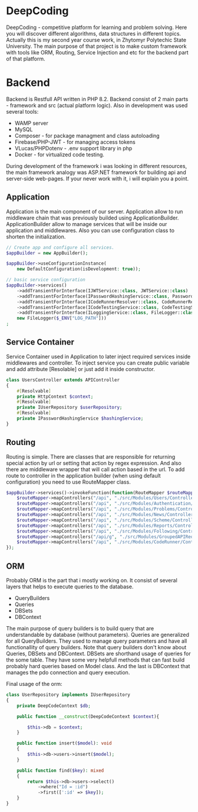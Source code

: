 # DeepCoding 
DeepCoding - competitive platform for learning and problem solving. Here you will discover different algorithms, data structures in different topics.  
Actually this is my second year course work, in Zhytomyr Polytechic State University. The main purpose of that project is to make custom framework with tools like ORM, Routing, Service Injection and etc for the backend part of that platform.

# Backend
Backend is Restfull API written in PHP 8.2. Backend consist of 2 main parts - framework and src (actual platform logic).
Also in development was used several tools:
- WAMP server
- MySQL
- Composer - for package managment and class autoloading
- Firebase/PHP-JWT - for managing access tokens
- VLucas/PHPDotenv - .env support library in php
- Docker - for virtualized code testing.

During development of the framework i was looking in different resources, the main framework analogy was ASP.NET framework for building api and server-side web-pages.
If your never work with it, i will explain you a point.

## Application
Application is the main component of our server. Application allow to run middleware chain that was previously builded using ApplicationBuilder.
ApplicationBuilder allow to manage services that will be inside our application and middlewares. Also you can use configuration class to shorten the initialization.

```php
// Create app and configure all services.
$appBuilder = new AppBuilder();

$appBuilder->useConfigurationInstance(
    new DefaultConfiguration(isDevelopment: true));

// basic service configuration
$appBuilder->services()
    ->addTransientForInterface(IJWTService::class, JWTService::class)
    ->addTransientForInterface(IPasswordHashingService::class, PasswordHashingService::class)
    ->addTransientForInterface(ICodeRunnerResolver::class, CodeRunnerResolver::class)
    ->addTransientForInterface(ICodeTestingService::class, CodeTestingService::class)
    ->addTransientForInterface(ILoggingService::class, FileLogger::class, fn() =>
    new FileLogger($_ENV["LOG_PATH"]))
;
```

## Service Container
Service Container used in Application to later inject required services inside middlewares and controller. To inject service you can create public variable and add attribute [Resolable] or just add it inside constructor.
```php
class UsersController extends APIController
{
    #[Resolvable]
    private HttpContext $context;
    #[Resolvable]
    private IUserRepository $userRepository;
    #[Resolvable]
    private IPasswordHashingService $hashingService;
}
```
## Routing
Routing is simple. There are classes that are responsible for returning special action by url or setting that action by regex expression.
And also there are middleware wrapper that will call action based in the url. To add route to controller in the application builder (when using default configuration) you need to use RouteMapper class.
```php
$appBuilder->services()->invokeFunction(function(RouteMapper $routeMapper){
    $routeMapper->mapControllers("/api", "./src/Modules/Users/Controllers");
    $routeMapper->mapControllers("/api", "./src/Modules/Authentication/Controllers");
    $routeMapper->mapControllers("/api", "./src/Modules/Problems/Controllers");
    $routeMapper->mapControllers("/api", "./src/Modules/News/Controllers");
    $routeMapper->mapControllers("/api", "./src/Modules/Scheme/Controllers");
    $routeMapper->mapControllers("/api", "./src/Modules/Reports/Controllers");
    $routeMapper->mapControllers("/api", "./src/Modules/Following/Controllers");
    $routeMapper->mapControllers("/api/g", "./src/Modules/GroupedAPIRequests/Controllers");
    $routeMapper->mapControllers("/api", "./src/Modules/CodeRunner/Controllers");
});
```

## ORM
Probably ORM is the part that i mostly working on. It consist of several layers that helps to execute queries to the database. 
- QueryBuilders
- Queries
- DBSets
- DBContext

The main purpose of query builders is to build query that are understandable by database (without parameters).
Queries are generalized for all QueryBuilders.
They used to manage query parameters and have all functionallity of query builders. 
Note that query builders don't know about Queries, DBSets and DBContext.
DBSets are shorthand usage of queries for the some table. They have some very helpfull methods that can fast build probably hard queries based on Model class.
And the last is DBContext that manages the pdo connection and query execution.  

Final usage of the orm:
```php
class UserRepository implements IUserRepository
{
    private DeepCodeContext $db;

    public function __construct(DeepCodeContext $context){

        $this->db = $context;
    }

    public function insert($model): void
    {
        $this->db->users->insert($model);
    }

    public function find($key): mixed
    {
        return $this->db->users->select()
            ->where("Id = :id")
            ->first([':id' => $key]);
    }
}
```
